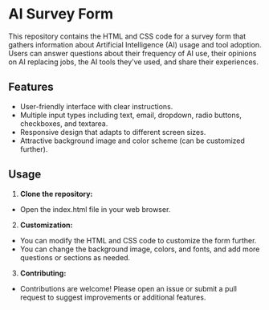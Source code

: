 # AI Survey Form

This repository contains the HTML and CSS code for a survey form that gathers information about Artificial Intelligence (AI) usage and tool adoption. Users can answer questions about their frequency of AI use, their opinions on AI replacing jobs, the AI tools they've used, and share their experiences. 

## Features

* User-friendly interface with clear instructions.
* Multiple input types including text, email, dropdown, radio buttons, checkboxes, and textarea.
* Responsive design that adapts to different screen sizes.
* Attractive background image and color scheme (can be customized further).

## Usage

1. **Clone the repository:**
  
* Open the index.html file in your web browser.
  
2. **Customization:**
   
* You can modify the HTML and CSS code to customize the form further.
* You can change the background image, colors, and fonts, and add more questions or sections as needed.

3. **Contributing:**

* Contributions are welcome! Please open an issue or submit a pull request to suggest improvements or additional features.
